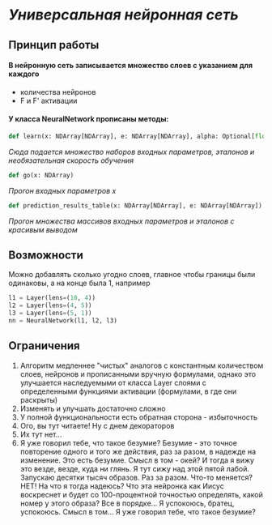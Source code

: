 # _Универсальная нейронная сеть_

## Принцип работы

#### В нейронную сеть записывается множество слоев с указанием для каждого

+ количества нейронов
+ F и F' активации

#### У класса NeuralNetwork прописаны методы:

```python
def learn(x: NDArray[NDArray], e: NDArray[NDArray], alpha: Optional[float])
```

_Сюда подается множество наборов входных параметров, эталонов и необязательная скорость обучения_

```python
def go(x: NDArray)
```

_Прогон входных параметров x_

```python
def prediction_results_table(x: NDArray[NDArray], e: NDArray[NDArray])
```

_Прогон множества массивов входных параметров и эталонов с красивым выводом_

## Возможности

Можно добавлять сколько угодно слоев, главное чтобы границы были одинаковы, а на конце была 1, например

```python
l1 = Layer(lens=(10, 4))
l2 = Layer(lens=(4, 5))
l3 = Layer(lens=(5, 1))
nn = NeuralNetwork(l1, l2, l3)
```

## Ограничения

1. Алгоритм медленнее "чистых" аналогов с константным количеством слоев, нейронов и прописанными вручную формулами, однако это улучшается наследуемыми от класса Layer слоями с определенными функциями активации (формулами, в где они раскрыты)
2. Изменять и улучшать достаточно сложно
3. У полной функциональности есть обратная сторона - избыточность
4. Ого, вы тут читаете! Ну с днем декораторов
5. Их тут нет...
6. Я уже говорил тебе, что такое безумие? Безумие - это точное повторение одного и того же действия, раз за разом, в надежде на изменение. Это   есть   безумие. Смысл в том - окей? И тогда я вижу это везде, везде, куда ни глянь. Я тут сижу над этой пятой лабой. Запускаю десятки тысяч образов. Раз за разом. Что-то меняется? НЕТ! На что я тогда надеюсь? Что эта нейронка как Иисус воскреснет и будет со 100-процентной точностью определять, какой номер у этого образа? Все в порядке... Я успокоюсь, братец, успокоюсь. Смысл в том... Я уже говорил тебе, что такое безумие?
